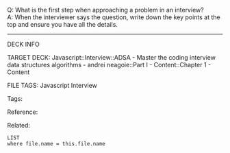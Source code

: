 Q: What is the first step when approaching a problem in an interview?  
A: When the interviewer says the question, write down the key points at the top and ensure you have all the details.
<!--ID: 1690032124154-->

---

DECK INFO

TARGET DECK: Javascript::Interview::ADSA - Master the coding interview data structures algorithms - andrei neagoie::Part I - Content::Chapter 1 - Content

FILE TAGS: Javascript Interview

Tags:

Reference:

Related:

```dataview
LIST
where file.name = this.file.name
```
